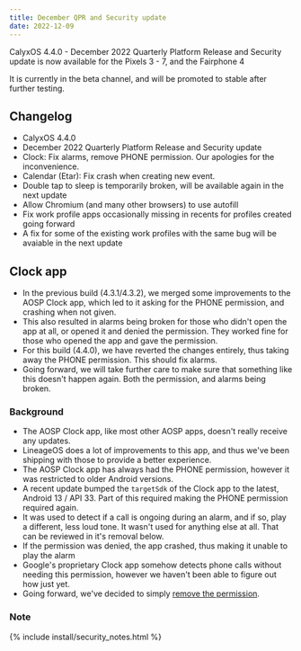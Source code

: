 ```yaml
---
title: December QPR and Security update
date: 2022-12-09
---
```


CalyxOS 4.4.0 - December 2022 Quarterly Platform Release and Security update is now available for the Pixels 3 - 7, and the Fairphone 4

It is currently in the beta channel, and will be promoted to stable after further testing.

## Changelog
* CalyxOS 4.4.0
* December 2022 Quarterly Platform Release and Security update
* Clock: Fix alarms, remove PHONE permission. Our apologies for the inconvenience.
* Calendar (Etar): Fix crash when creating new event.
* Double tap to sleep is temporarily broken, will be available again in the next update
* Allow Chromium (and many other browsers) to use autofill
* Fix work profile apps occasionally missing in recents for profiles created going forward
* A fix for some of the existing work profiles with the same bug will be avaiable in the next update

## Clock app
* In the previous build (4.3.1/4.3.2), we merged some improvements to the AOSP Clock app, which led to it asking for the PHONE permission, and crashing when not given.
* This also resulted in alarms being broken for those who didn't open the app at all, or opened it and denied the permission. They worked fine for those who opened the app and gave the permission.
* For this build (4.4.0), we have reverted the changes entirely, thus taking away the PHONE permission. This should fix alarms.
* Going forward, we will take further care to make sure that something like this doesn't happen again. Both the permission, and alarms being broken.

### Background
* The AOSP Clock app, like most other AOSP apps, doesn't really receive any updates.
* LineageOS does a lot of improvements to this app, and thus we've been shipping with those to provide a better experience.
* The AOSP Clock app has always had the PHONE permission, however it was restricted to older Android versions.
* A recent update bumped the `targetSdk` of the Clock app to the latest, Android 13 / API 33. Part of this required making the PHONE permission required again.
* It was used to detect if a call is ongoing during an alarm, and if so, play a different, less loud tone. It wasn't used for anything else at all. That can be reviewed in it's removal below.
* If the permission was denied, the app crashed, thus making it unable to play the alarm
* Google's proprietary Clock app somehow detects phone calls without needing this permission, however we haven't been able to figure out how just yet.
* Going forward, we've decided to simply [remove the permission](https://review.lineageos.org/c/LineageOS/android_packages_apps_DeskClock/+/345534).

### Note

{% include install/security_notes.html %}
